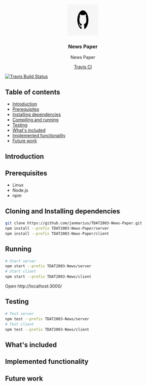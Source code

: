 <p align="center">
  <a href="https://github.com/janmarius/TDAT2003-News-Paper/">
    <img src="res/Logo.jpg" alt="logo" width="100" height="100">
  </a>
</p>

<h3 align="center">News Paper</h3>

<p align="center">
  News Paper
</p>

<p align="center">
  <a href="https://travis-ci.org/janmarius/TDAT2003-News-Paper?icon=travis/">Travis CI</a>
</p>

[![Travis Build Status](https://badgen.net/travis/janmarius/TDAT2003-News-Paper.svg?branch=master/?icon=travis)](https://travis-ci.org/janmarius/TDAT2003-News-Paper)

## Table of contents

- [Introduction](#introduction)
- [Prerequisites](#prerequisites)
- [Installing dependencies](#installing-dependencies)
- [Compiling and running](#compiling-and-running)
- [Testing](#testing)
- [What's included](#whats-included)
- [Implemented functionality](#implemented-functionality)
- [Future work](#future-work)



## Introduction


## Prerequisites
* Linux
* Node.js
* npm

## Cloning and Installing dependencies
```sh
git clone https://github.com/janmarius/TDAT2003-News-Paper.git
npm install --prefix TDAT2003-News-Paper/server
npm install --prefix TDAT2003-News-Paper/client
```

## Running
```sh
# Start server
npm start --prefix TDAT2003-News/server
# Start client
npm start --prefix TDAT2003-News/client
```
Open http://localhost:3000/

## Testing
```sh
# Test server
npm test --prefix TDAT2003-News/server
# Test client
npm test --prefix TDAT2003-News/client
```

## What's included


## Implemented functionality


## Future work
